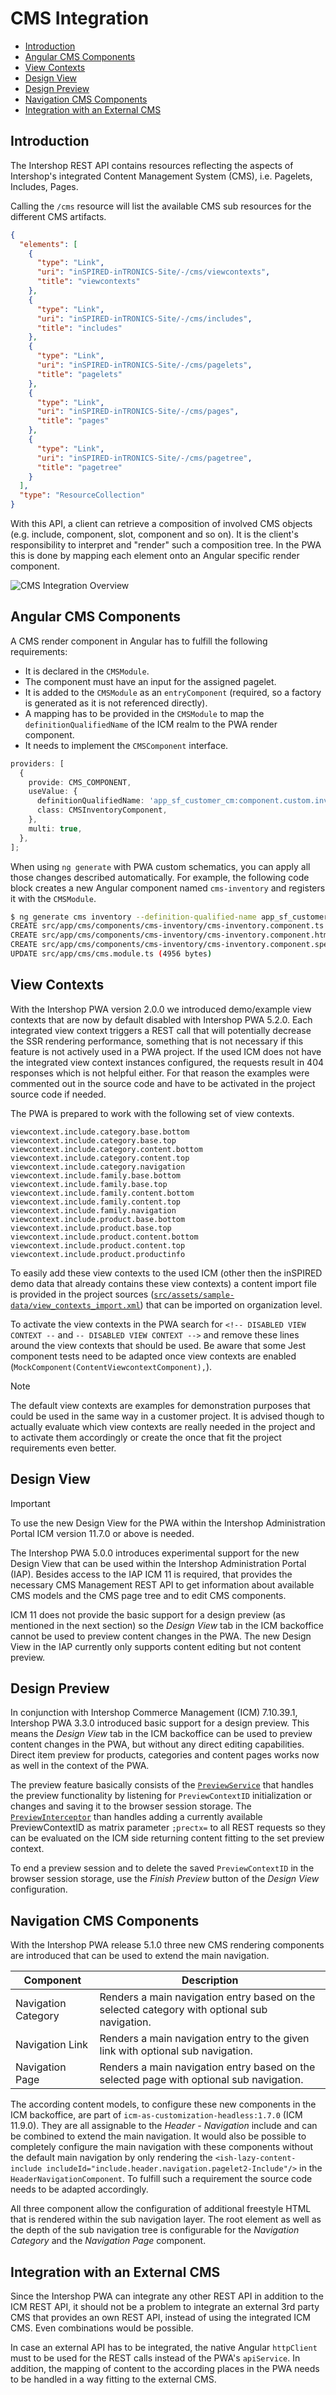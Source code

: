 <!--
kb_concepts
kb_pwa
kb_everyone
kb_sync_latest_only
-->

# CMS Integration

- [Introduction](#introduction)
- [Angular CMS Components](#angular-cms-components)
- [View Contexts](#view-contexts)
- [Design View](#design-view)
- [Design Preview](#design-preview)
- [Navigation CMS Components](#navigation-cms-components)
- [Integration with an External CMS](#integration-with-an-external-cms)

## Introduction

The Intershop REST API contains resources reflecting the aspects of Intershop's integrated Content Management System (CMS), i.e.
Pagelets, Includes, Pages.

Calling the `/cms` resource will list the available CMS sub resources for the different CMS artifacts.

```json
{
  "elements": [
    {
      "type": "Link",
      "uri": "inSPIRED-inTRONICS-Site/-/cms/viewcontexts",
      "title": "viewcontexts"
    },
    {
      "type": "Link",
      "uri": "inSPIRED-inTRONICS-Site/-/cms/includes",
      "title": "includes"
    },
    {
      "type": "Link",
      "uri": "inSPIRED-inTRONICS-Site/-/cms/pagelets",
      "title": "pagelets"
    },
    {
      "type": "Link",
      "uri": "inSPIRED-inTRONICS-Site/-/cms/pages",
      "title": "pages"
    },
    {
      "type": "Link",
      "uri": "inSPIRED-inTRONICS-Site/-/cms/pagetree",
      "title": "pagetree"
    }
  ],
  "type": "ResourceCollection"
}
```

With this API, a client can retrieve a composition of involved CMS objects (e.g. include, component, slot, component and so on).
It is the client's responsibility to interpret and "render" such a composition tree.
In the PWA this is done by mapping each element onto an Angular specific render component.

![CMS Integration Overview](cms-integration.png)

## Angular CMS Components

A CMS render component in Angular has to fulfill the following requirements:

- It is declared in the `CMSModule`.
- The component must have an input for the assigned pagelet.
- It is added to the `CMSModule` as an `entryComponent` (required, so a factory is generated as it is not referenced directly).
- A mapping has to be provided in the `CMSModule` to map the `definitionQualifiedName` of the ICM realm to the PWA render component.
- It needs to implement the `CMSComponent` interface.

```typescript
providers: [
  {
    provide: CMS_COMPONENT,
    useValue: {
      definitionQualifiedName: 'app_sf_customer_cm:component.custom.inventory.pagelet2-Component',
      class: CMSInventoryComponent,
    },
    multi: true,
  },
];
```

When using `ng generate` with PWA custom schematics, you can apply all those changes described automatically.
For example, the following code block creates a new Angular component named `cms-inventory` and registers it with the `CMSModule`.

```bash
$ ng generate cms inventory --definition-qualified-name app_sf_customer_cm:component.custom.inventory.pagelet2-Component
CREATE src/app/cms/components/cms-inventory/cms-inventory.component.ts (386 bytes)
CREATE src/app/cms/components/cms-inventory/cms-inventory.component.html (32 bytes)
CREATE src/app/cms/components/cms-inventory/cms-inventory.component.spec.ts (795 bytes)
UPDATE src/app/cms/cms.module.ts (4956 bytes)
```

## View Contexts

With the Intershop PWA version 2.0.0 we introduced demo/example view contexts that are now by default disabled with Intershop PWA 5.2.0.
Each integrated view context triggers a REST call that will potentially decrease the SSR rendering performance, something that is not necessary if this feature is not actively used in a PWA project.
If the used ICM does not have the integrated view context instances configured, the requests result in 404 responses which is not helpful either.
For that reason the examples were commented out in the source code and have to be activated in the project source code if needed.

The PWA is prepared to work with the following set of view contexts.

```
viewcontext.include.category.base.bottom
viewcontext.include.category.base.top
viewcontext.include.category.content.bottom
viewcontext.include.category.content.top
viewcontext.include.category.navigation
viewcontext.include.family.base.bottom
viewcontext.include.family.base.top
viewcontext.include.family.content.bottom
viewcontext.include.family.content.top
viewcontext.include.family.navigation
viewcontext.include.product.base.bottom
viewcontext.include.product.base.top
viewcontext.include.product.content.bottom
viewcontext.include.product.content.top
viewcontext.include.product.productinfo
```

To easily add these view contexts to the used ICM (other then the inSPIRED demo data that already contains these view contexts) a content import file is provided in the project sources ([`src/assets/sample-data/view_contexts_import.xml`](../../src/assets/sample-data/view_contexts_import.xml)) that can be imported on organization level.

To activate the view contexts in the PWA search for `<!-- DISABLED VIEW CONTEXT --` and `-- DISABLED VIEW CONTEXT -->` and remove these lines around the view contexts that should be used.
Be aware that some Jest component tests need to be adapted once view contexts are enabled (`MockComponent(ContentViewcontextComponent),`).

> [!NOTE]
> The default view contexts are examples for demonstration purposes that could be used in the same way in a customer project.
> It is advised though to actually evaluate which view contexts are really needed in the project and to activate them accordingly or create the once that fit the project requirements even better.

## Design View

> [!IMPORTANT]
> To use the new Design View for the PWA within the Intershop Administration Portal ICM version 11.7.0 or above is needed.

The Intershop PWA 5.0.0 introduces experimental support for the new Design View that can be used within the Intershop Administration Portal (IAP).
Besides access to the IAP ICM 11 is required, that provides the necessary CMS Management REST API to get information about available CMS models and the CMS page tree and to edit CMS components.

ICM 11 does not provide the basic support for a design preview (as mentioned in the next section) so the _Design View_ tab in the ICM backoffice cannot be used to preview content changes in the PWA.
The new Design View in the IAP currently only supports content editing but not content preview.

## Design Preview

In conjunction with Intershop Commerce Management (ICM) 7.10.39.1, Intershop PWA 3.3.0 introduced basic support for a design preview.
This means the _Design View_ tab in the ICM backoffice can be used to preview content changes in the PWA, but without any direct editing capabilities.
Direct item preview for products, categories and content pages works now as well in the context of the PWA.

The preview feature basically consists of the [`PreviewService`](../../src/app/core/utils/preview/preview.service.ts) that handles the preview functionality by listening for `PreviewContextID` initialization or changes and saving it to the browser session storage.
The [`PreviewInterceptor`](../../src/app/core/interceptors/preview.interceptor.ts) than handles adding a currently available PreviewContextID as matrix parameter `;prectx=` to all REST requests so they can be evaluated on the ICM side returning content fitting to the set preview context.

To end a preview session and to delete the saved `PreviewContextID` in the browser session storage, use the _Finish Preview_ button of the _Design View_ configuration.

## Navigation CMS Components

With the Intershop PWA release 5.1.0 three new CMS rendering components are introduced that can be used to extend the main navigation.

| Component           | Description                                                                                  |
| ------------------- | -------------------------------------------------------------------------------------------- |
| Navigation Category | Renders a main navigation entry based on the selected category with optional sub navigation. |
| Navigation Link     | Renders a main navigation entry to the given link with optional sub navigation.              |
| Navigation Page     | Renders a main navigation entry based on the selected page with optional sub navigation.     |

The according content models, to configure these new components in the ICM backoffice, are part of `icm-as-customization-headless:1.7.0` (ICM 11.9.0).
They are all assignable to the _Header - Navigation_ include and can be combined to extend the main navigation.
It would also be possible to completely configure the main navigation with these components without the default main navigation by only rendering the `<ish-lazy-content-include includeId="include.header.navigation.pagelet2-Include"/>` in the `HeaderNavigationComponent`.
To fulfill such a requirement the source code needs to be adapted accordingly.

All three component allow the configuration of additional freestyle HTML that is rendered within the sub navigation layer.
The root element as well as the depth of the sub navigation tree is configurable for the _Navigation Category_ and the _Navigation Page_ component.

## Integration with an External CMS

Since the Intershop PWA can integrate any other REST API in addition to the ICM REST API, it should not be a problem to integrate an external 3rd party CMS that provides an own REST API, instead of using the integrated ICM CMS.
Even combinations would be possible.

In case an external API has to be integrated, the native Angular `httpClient` must to be used for the REST calls instead of the PWA's `apiService`.
In addition, the mapping of content to the according places in the PWA needs to be handled in a way fitting to the external CMS.

